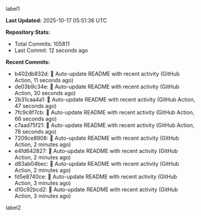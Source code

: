 
label1 
<!-- ACTIVITY_START -->
**Last Updated:** 2025-10-17 05:51:36 UTC

**Repository Stats:**
- Total Commits: 105811
- Last Commit: 12 seconds ago

**Recent Commits:**
- b402db832d: 🤖 Auto-update README with recent activity (GitHub Action, 11 seconds ago)
- de03b9c34e: 🤖 Auto-update README with recent activity (GitHub Action, 30 seconds ago)
- 2b31caa4a1: 🤖 Auto-update README with recent activity (GitHub Action, 47 seconds ago)
- 7fc9c8f7cb: 🤖 Auto-update README with recent activity (GitHub Action, 66 seconds ago)
- c7aad75f21: 🤖 Auto-update README with recent activity (GitHub Action, 78 seconds ago)
- 7209ce8908: 🤖 Auto-update README with recent activity (GitHub Action, 2 minutes ago)
- e4fd642827: 🤖 Auto-update README with recent activity (GitHub Action, 2 minutes ago)
- d83ab04bec: 🤖 Auto-update README with recent activity (GitHub Action, 2 minutes ago)
- fd5e8740ce: 🤖 Auto-update README with recent activity (GitHub Action, 3 minutes ago)
- d10c92bcd2: 🤖 Auto-update README with recent activity (GitHub Action, 3 minutes ago)
<!-- ACTIVITY_END -->

label2
